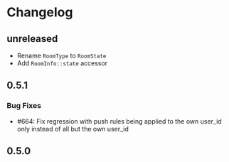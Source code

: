 # Changelog

## unreleased

- Rename `RoomType` to `RoomState`
- Add `RoomInfo::state` accessor

## 0.5.1

### Bug Fixes
- #664: Fix regression with push rules being applied to the own user_id only instead of all but the own user_id

## 0.5.0
